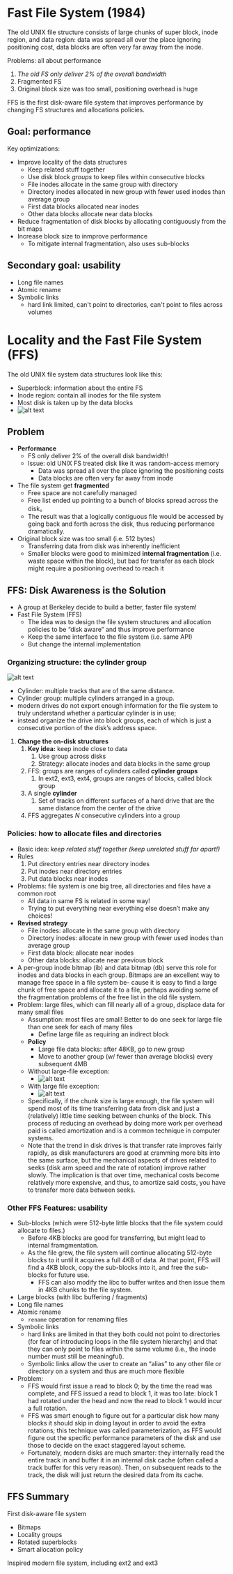 # Fast File System (1984) 
The old UNIX file structure consists of large chunks of super block, inode region, and data region: data was spread all over the place ignoring positioning cost, data blocks are often very far away from the inode. 

Problems: all about performance 
1) _The old FS only deliver 2% of the overall bandwidth_
2) Fragmented FS
3) Original block size was too small, positioning overhead is huge

FFS is the first disk-aware file system that improves performance by changing FS structures and allocations policies. 

## Goal: performance 
Key optimizations:
* Improve locality of the data structures
  *   Keep related stuff together
  *   Use disk block _groups_ to keep files within consecutive blocks 
  *   File inodes allocate in the same group with directory
  *   Directory inodes allocated in new group with fewer used inodes than average group
  *   First data blocks allocated near inodes
  *   Other data blocks allocate near data blocks
* Reduce fragmentation of disk blocks by allocating contiguously from the bit maps
* Increase block size to inmprove performance
  *   To mitigate internal fragmentation, also uses sub-blocks
 
## Secondary goal: usability    
* Long file names
* Atomic rename
* Symbolic links
  *  hard link limited, can't point to directories, can't point to files across volumes    

# Locality and the Fast File System (FFS) 

The old UNIX file system data structures look like this:

- Superblock: information about the entire FS
- Inode region: contain all inodes for the file system
- Most disk is taken up by the data blocks
- ![alt text](image-9.png)

## Problem

- **Performance**
    - FS only deliver 2% of the overall disk bandwidth!
    - Issue: old UNIX FS treated disk like it was random-access memory
        - Data was spread all over the place ignoring the positioning costs
        - Data blocks are often very far away from inode
- The file system get **fragmented**
    - Free space are not carefully managed
    - Free list ended up pointing to a bunch of blocks spread across the disk。
    - The result was that a logically contiguous file would be accessed by going back and forth across the disk, thus reducing performance dramatically.
- Original block size was too small (i.e. 512 bytes)
    - Transferring data from disk was inherently inefficient
    - Smaller blocks were good to minimized **internal fragmentation** (i.e. waste space within the block), but bad for transfer as each block might require a positioning overhead to reach it

## FFS: Disk Awareness is the Solution

- A group at Berkeley decide to build a better, faster file system!
- Fast File System (FFS)
    - The idea was to design the file system structures and allocation policies to be “disk aware” and thus improve performance
    - Keep the same interface to the file system (i.e. same API)
    - But change the internal implementation

### Organizing structure: the cylinder group

![alt text](image-10.png)
- Cylinder: multiple tracks that are of the same distance.
- Cylinder group: multiple cylinders arranged in a group.
- modern drives do not export enough information for the file system to truly understand whether a particular cylinder is in use;
- instead organize the drive into block groups, each of which is just a consecutive portion of the disk’s address space. 
1. **Change the on-disk structures** 
    1. **Key idea:** keep inode close to data 
        1. Use group across disks
        2. Strategy: allocate inodes and data blocks in the same group 
    2. FFS: groups are ranges of cylinders called **cylinder groups**
        1. In ext2, ext3, ext4, groups are ranges of blocks, called block group 
    3. A single **cylinder**
        1. Set of tracks on different surfaces of a hard drive that are the same distance from the center of the drive 
    4. FFS aggregates $N$ consecutive cylinders into a group

### Policies: how to allocate files and directories

- Basic idea: *keep related stuff together (keep unrelated stuff far apart!)*
- Rules
    1. Put directory entries near directory inodes
    2. Put inodes near directory entries 
    3. Put data blocks near inodes 
- Problems: file system is one big tree, all directories and files have a common root
    - All data in same FS is related in some way!
    - Trying to put everything near everything else doesn’t make any choices!
- **Revised strategy**
    - File inodes: allocate in the same group with directory
    - Directory inodes: allocate in new group with fewer used inodes than average group
    - First data block: allocate near inodes
    - Other data blocks: allocate near previous block
- A per-group inode bitmap (ib) and data bitmap (db) serve this role for inodes and data blocks in each group. Bitmaps are an excellent way to manage free space in a file system be- cause it is easy to find a large chunk of free space and allocate it to a file, perhaps avoiding some of the fragmentation problems of the free list in the old file system.
- Problem: large files, which can fill nearly all of a group, displace data for many small files
    - Assumption: most files are small! Better to do one seek for large file than one seek for each of many files
        - Define large file as requiring an indirect block
    - **Policy**
        - Large file data blocks: after 48KB, go to new group
        - Move to another group (w/ fewer than average blocks) every subsequent 4MB
    - Without large-file exception:
      - ![alt text](image-11.png)
    - With large file exception:
      - ![alt text](image-12.png)
    - Specifically, if the chunk size is large enough, the file system will spend most of its time transferring data from disk and just a (relatively) little time seeking between chunks of the block. This process of reducing an overhead by doing more work per overhead paid is called amortization and is a common technique in computer systems.
    - Note that the trend in disk drives is that transfer rate improves fairly rapidly, as disk manufacturers are good at cramming more bits into the same surface, but the mechanical aspects of drives related to seeks (disk arm speed and the rate of rotation) improve rather slowly. The implication is that over time, mechanical costs become relatively more expensive, and thus, to amortize said costs, you have to transfer more data between seeks.

### Other FFS Features: usability

- Sub-blocks (which were 512-byte little blocks that the file system could allocate to files.)
  - Before 4KB blocks are good for transferring, but might lead to internal framgmentation.
  - As the file grew, the file system will continue allocating 512-byte blocks to it until it acquires a full 4KB of data. At that point, FFS will find a 4KB block, copy the sub-blocks into it, and free the sub-blocks for future use.
    - FFS can also modify the libc to buffer writes and then issue them in 4KB chunks to the file system. 
- Large blocks (with libc buffering / fragments)
- Long file names
- Atomic rename
    - `rename` operation for renaming files
- Symbolic links
    - hard links are limited in that they both could not point to directories (for fear of introducing loops in the file system hierarchy) and that they can only point to files within the same volume (i.e., the inode number must still be meaningful).
    - Symbolic links allow the user to create an “alias” to any other file or directory on a system and thus are much more flexible
- Problem: 
  - FFS would first issue a read to block 0; by the time the read was complete, and FFS issued a read to block 1, it was too late: block 1 had rotated under the head and now the read to block 1 would incur a full rotation.
  - FFS was smart enough to figure out for a particular disk how many blocks it should skip in doing layout in order to avoid the extra rotations; this technique was called parameterization, as FFS would figure out the specific performance parameters of the disk and use those to decide on the exact staggered layout scheme.
  - Fortunately, modern disks are much smarter: they internally read the entire track in and buffer it in an internal disk cache (often called a track buffer for this very reason). Then, on subsequent reads to the track, the disk will just return the desired data from its cache.

## FFS Summary

First disk-aware file system 

- Bitmaps
- Locality groups
- Rotated superblocks
- Smart allocation policy

Inspired modern file system, including ext2 and ext3